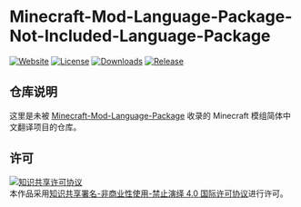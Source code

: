 <!-- markdownlint-disable MD033 -->
# Minecraft-Mod-Language-Package-Not-Included-Language-Package

[![Website](https://shields.io/website?up_message=anyijun.com&url=http://anyijun.com&label=Website)](http://anyijun.com)
[![License](https://img.shields.io/badge/License-CC%20BY--NC--ND%204.0-blue)](https://github.com/ShaBaiTianCN/Minecraft-Mod-Language-Package-Not-Included-Language-Package/blob/master/LICENSE)
[![Downloads](https://shields.io/github/downloads/ShaBaiTianCN/Minecraft-Mod-Language-Package-Not-Included-Language-Package/total?label=Downloads)](https://github.com/ShaBaiTianCN/Minecraft-Mod-Language-Package-Not-Included-Language-Package/releases)
[![Release](https://shields.io/github/v/release/ShaBaiTianCN/Minecraft-Mod-Language-Package-Not-Included-Language-Package?display_name=tag&include_prereleases&label=Release)](https://github.com/ShaBaiTianCN/Minecraft-Mod-Language-Package-Not-Included-Language-Package/releases/latest)

## 仓库说明

这里是未被 [Minecraft-Mod-Language-Package](https://github.com/CFPAOrg/Minecraft-Mod-Language-Package) 收录的 Minecraft 模组简体中文翻译项目的仓库。

## 许可

<a rel="license" href="http://creativecommons.org/licenses/by-nc-nd/4.0/"><img alt="知识共享许可协议" style="border-width:0" src="https://i.creativecommons.org/l/by-nc-nd/4.0/88x31.png" /></a><br />本作品采用<a rel="license" href="http://creativecommons.org/licenses/by-nc-nd/4.0/">知识共享署名-非商业性使用-禁止演绎 4.0 国际许可协议</a>进行许可。
